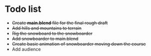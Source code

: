 # Todo list

+ ~~Create **main.blend** file for the final rough draft~~
+ ~~Add hills and mountains to terrain~~
+ ~~Rig the snowboard to the snowboarder~~
+ ~~Add snowboarder to main.blend~~
+ ~~Create basic animation of snowboarder moving down the course~~
+ Add audience
